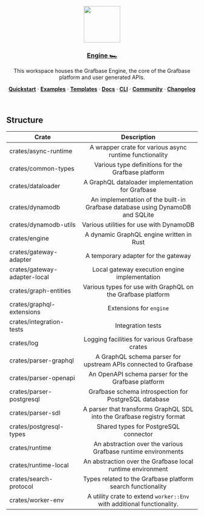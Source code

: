 <p align="center">
  <a href="https://grafbase.com">
    <img src="https://grafbase.com/images/other/grafbase-logo-circle.png" height="96">
    <h3 align="center">Engine 🏎️</h3>
  </a>
</p>

<p align="center">
  This workspace houses the Grafbase Engine, the core of the Grafbase platform and user generated APIs.
</p>

<p align="center">
  <a href="https://grafbase.com/docs/quickstart/get-started"><strong>Quickstart</strong></a> ·
  <a href="/examples"><strong>Examples</strong></a> ·
  <a href="/templates"><strong>Templates</strong></a> ·
  <a href="https://grafbase.com/docs"><strong>Docs</strong></a> ·
  <a href="https://grafbase.com/cli"><strong>CLI</strong></a> ·
  <a href="https://grafbase.com/community"><strong>Community</strong></a> ·
  <a href="https://grafbase.com/changelog"><strong>Changelog</strong></a>
</p>

<br/>

## Structure

| Crate                        |                                  Description                                  |
| ---------------------------- | :---------------------------------------------------------------------------: |
| crates/async-runtime         |            A wrapper crate for various async runtime functionality            |
| crates/common-types          |              Various type definitions for the Grafbase platform               |
| crates/dataloader            |               A GraphQL dataloader implementation for Grafbase                |
| crates/dynamodb              | An implementation of the built-in Grafbase database using DynamoDB and SQLite |
| crates/dynamodb-utils        |                    Various utilities for use with DynamoDB                    |
| crates/engine                |                   A dynamic GraphQL engine written in Rust                    |
| crates/gateway-adapter       |                     A temporary adapter for the gateway                       |
| crates/gateway-adapter-local |                 Local gateway execution engine implementation                 |
| crates/graph-entities        |          Various types for use with GraphQL on the Grafbase platform          |
| crates/graphql-extensions    |                            Extensions for `engine`                            |
| crates/integration-tests     |                               Integration tests                               |
| crates/log                   |                Logging facilities for various Grafbase crates                 |
| crates/parser-graphql        |        A GraphQL schema parser for upstream APIs connected to Grafbase        |
| crates/parser-openapi        |              An OpenAPI schema parser for the Grafbase platform               |
| crates/parser-postgresql     |             Grafbase schema introspection for PostgreSQL database             |
| crates/parser-sdl            |    A parser that transforms GraphQL SDL into the Grafbase registry format     |
| crates/postgresql-types      |                     Shared types for PostgreSQL connector                     |
| crates/runtime               |         An abstraction over the various Grafbase runtime environments         |
| crates/runtime-local         |          An abstraction over the Grafbase local runtime environment           |
| crates/search-protocol       |          Types related to the Grafbase platform search functionality          |
| crates/worker-env            |    A utility crate to extend `worker::Env` with additional functionality.     |
